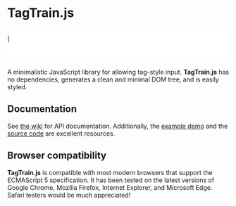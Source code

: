 # TagTrain.js

![](promo/demo.gif)

A minimalistic JavaScript library for allowing tag-style input. **TagTrain.js** has no dependencies, generates a clean and minimal DOM tree, and is easily styled.

## Documentation

See [the wiki](https://github.com/rvighne/TagTrain/wiki) for API documentation. Additionally, the [example demo](example) and the [source code](src) are excellent resources.

## Browser compatibility

**TagTrain.js** is compatible with most modern browsers that support the ECMAScript 5 specification. It has been tested on the latest versions of Google Chrome, Mozilla Firefox, Internet Explorer, and Microsoft Edge. Safari testers would be much appreciated!
